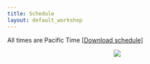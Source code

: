 ```yaml
---
title: Schedule
layout: default_workshop
---
```

All times are Pacific Time  <a href="https://github.com/SPIce-Team/spice-team.github.io/raw/master/files/Schedule.pdf">[Download schedule]</a>
<div align="center"> <img src="./files/Schedule.png"> </div>




